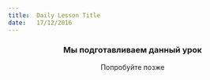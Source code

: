 ```yaml
---
title:  Daily Lesson Title
date:   17/12/2016
---
```


### <center>Мы подготавливаем данный урок</center> 

 <center>Попробуйте позже</center>